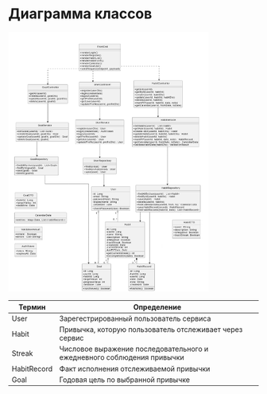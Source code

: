 # Диаграмма классов

<img src="./images/ClassDiagram.png" width="80%" />

| Термин                     | Определение                                                                 |
|---------------------------|------------------------------------------------------------------------------|
| User                   | Зарегестрированный пользователь сервиса         |
| Habit               | Привычка, которую пользователь отслеживает через сервис |
| Streak                   | Числовое выражение последовательного и ежедневного соблюдения привычки         |
| HabitRecord                   | Факт исполнения отслеживаемой привычки         |
| Goal                   | Годовая цель по выбранной привычке         |
